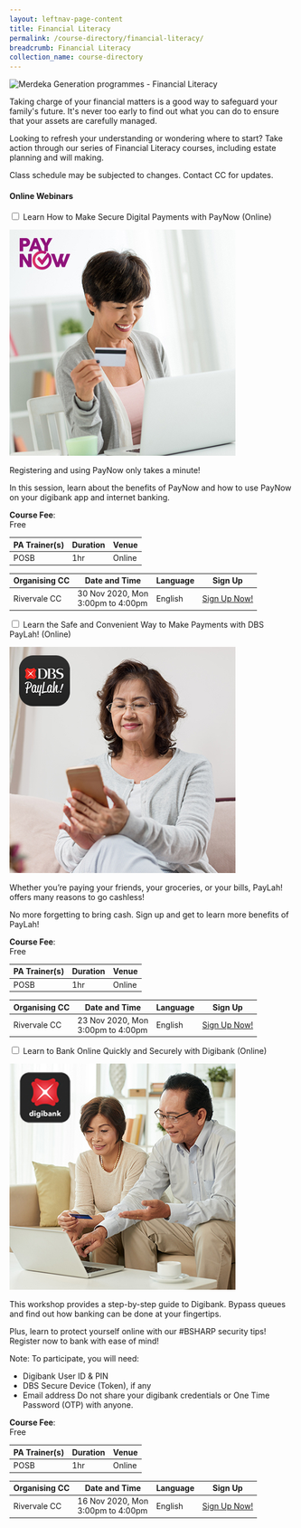 ```yaml
---
layout: leftnav-page-content
title: Financial Literacy
permalink: /course-directory/financial-literacy/
breadcrumb: Financial Literacy
collection_name: course-directory
---
```


<div class="courseAccordion">
	<div class="cdDesc">
		<p><img src="/images/course-directory/cd-banner-financialliteracy.png" alt="Merdeka Generation programmes - Financial Literacy"></p>
		<p>Taking charge of your financial matters is a good way to safeguard your family's future. It's never too early to find out what you can do to ensure that your assets are carefully managed.</p>
		<p>Looking to refresh your understanding or wondering where to start? Take action through our series of Financial Literacy courses, including estate planning and will making.</p>
		<p>Class schedule may be subjected to changes. Contact CC for updates.</p>
    </div>
	<div class="row">
		<div class="col">
			<div class="tabs financialLiteracy">
				<h4 id="online-webinars"><strong>Online Webinars</strong></h4>				
				<div class="tab">
					<a name="learnhowtomakesecuredigitalpaymentswithpaynowonlinewebinars"></a>
					<input type="checkbox" id="chck2020onlinewebinars_1">
					<label class="tab-label" for="chck2020onlinewebinars_1">Learn How to Make Secure Digital Payments with PayNow (Online)</label>
					<div class="tab-content">
						<div class="img-desc-container">
							<div class="img-container-left">
								<p><img src="/images/course-directory/financial-literacy/tbn-learn-how-to-make-secure-digital-payments-with-paynow-online-webinars.jpg" alt="Learn How to Make Secure Digital Payments with PayNow (Online)"></p>
							</div>
							<div class="desc-container-right">
								<p>Registering and using PayNow only takes a minute!</p>
								<p>In this session, learn about the benefits of PayNow and how to use PayNow on your digibank app and internet banking.</p>
								<p class="desc_extra"><strong>Course Fee</strong>:<br>Free</p>		
							</div>
						</div>
					</div>
					<div class="tab-content">
						<div class="tbl-wrap"><table class="tbl tblsimpresp tblonline2">
							<thead>
								<tr>
									<th scope="col" class="tbl-subhdr">PA Trainer(s)</th>
									<th scope="col" class="tbl-subhdr">Duration</th>
									<th scope="col" class="tbl-subhdr">Venue</th>
								</tr>
							</thead>
							<tbody>
								<tr>
									<td data-label="PA Trainer(s):" class="tbl-conval">POSB</td>
									<td data-label="Duration:" class="tbl-conval">1hr</td>
									<td data-label="Venue:" class="tbl-conval">Online</td>
								</tr>
							</tbody>
						</table></div>
					</div>
					<div class="tab-content">
						<div class="tbl-wrap"><table class="tbl tblsimpresp tblonline">
							<thead>
								<tr>
									<th scope="col" class="tbl-subhdr">Organising CC</th>
									<th scope="col" class="tbl-subhdr">Date and Time</th>
									<th scope="col" class="tbl-subhdr">Language</th>
									<th scope="col" class="tbl-subhdr">Sign Up</th>
								</tr>
							</thead>
							<tbody>
								<tr>
									<td data-label="Organising CC:" class="tbl-conval">Rivervale CC</td>
									<td data-label="Date and Time:" class="tbl-conval">30 Nov 2020, Mon<br>3:00pm to 4:00pm</td>
									<td data-label="Language:" class="tbl-conval">English</td>
									<td data-label="Sign Up:" class="tbl-conval"><a href="https://www.onepa.gov.sg/class/details/c026819281" target="_blank" onclick="ga('b.send', 'event', 'Course Directory Links', 'Click-link','PA Sign Up - c026819281');">Sign Up Now!</a></td>
								</tr>
							</tbody>
						</table></div>
					</div>
				</div>
				<div class="tab">
					<a name="learnthesafeandconvenientwaytomakepaymentswithdbspayLahonlinewebinars"></a>
					<input type="checkbox" id="chck2020onlinewebinars_2">
					<label class="tab-label" for="chck2020onlinewebinars_2">Learn the Safe and Convenient Way to Make Payments with DBS PayLah! (Online)</label>
					<div class="tab-content">
						<div class="img-desc-container">
							<div class="img-container-left">
								<p><img src="/images/course-directory/financial-literacy/tbn-learn-the-safe-and-convenient-way-to-make-payments-with-dbs-payLah-online-webinars.jpg" alt="Learn the Safe and Convenient Way to Make Payments with DBS PayLah! (Online)"></p>
							</div>
							<div class="desc-container-right">
								<p>Whether you’re paying your friends, your groceries, or your bills, PayLah! offers many reasons to go cashless!</p>
								<p>No more forgetting to bring cash. Sign up and get to learn more benefits of PayLah!</p>
								<p class="desc_extra"><strong>Course Fee</strong>:<br>Free</p>		
							</div>
						</div>
					</div>
					<div class="tab-content">
						<div class="tbl-wrap"><table class="tbl tblsimpresp tblonline2">
							<thead>
								<tr>
									<th scope="col" class="tbl-subhdr">PA Trainer(s)</th>
									<th scope="col" class="tbl-subhdr">Duration</th>
									<th scope="col" class="tbl-subhdr">Venue</th>
								</tr>
							</thead>
							<tbody>
								<tr>
									<td data-label="PA Trainer(s):" class="tbl-conval">POSB</td>
									<td data-label="Duration:" class="tbl-conval">1hr</td>
									<td data-label="Venue:" class="tbl-conval">Online</td>
								</tr>
							</tbody>
						</table></div>
					</div>
					<div class="tab-content">
						<div class="tbl-wrap"><table class="tbl tblsimpresp tblonline">
							<thead>
								<tr>
									<th scope="col" class="tbl-subhdr">Organising CC</th>
									<th scope="col" class="tbl-subhdr">Date and Time</th>
									<th scope="col" class="tbl-subhdr">Language</th>
									<th scope="col" class="tbl-subhdr">Sign Up</th>
								</tr>
							</thead>
							<tbody>
								<tr>
									<td data-label="Organising CC:" class="tbl-conval">Rivervale CC</td>
									<td data-label="Date and Time:" class="tbl-conval">23 Nov 2020, Mon<br>3:00pm to 4:00pm</td>
									<td data-label="Language:" class="tbl-conval">English</td>
									<td data-label="Sign Up:" class="tbl-conval"><a href="https://www.onepa.gov.sg/class/details/c026819277" target="_blank" onclick="ga('b.send', 'event', 'Course Directory Links', 'Click-link','PA Sign Up - c026819277');">Sign Up Now!</a></td>
								</tr>
							</tbody>
						</table></div>
					</div>
				</div>
				<div class="tab">
					<a name="learntobankonlinequicklyandsecurelywithdigibankonlinewebinars"></a>
					<input type="checkbox" id="chck2020onlinewebinars_3">
					<label class="tab-label" for="chck2020onlinewebinars_3">Learn to Bank Online Quickly and Securely with Digibank (Online)</label>
					<div class="tab-content">
						<div class="img-desc-container">
							<div class="img-container-left">
								<p><img src="/images/course-directory/financial-literacy/tbn-learn-to-bank-online-quickly-and-securely-with-digibank-online-webinars.jpg" alt="Learn to Bank Online Quickly and Securely with Digibank (Online)"></p>
							</div>
							<div class="desc-container-right">
								<p>This workshop provides a step-by-step guide to Digibank. Bypass queues and find out how banking can be done at your fingertips.</p>
								<p>Plus, learn to protect yourself online with our #BSHARP security tips! Register now to bank with ease of mind!</p>
								<p>Note: To participate, you will need: 
								<ul>
								<li>Digibank User ID & PIN</li>
								<li>DBS Secure Device (Token), if any</li>
								<li>Email address Do not share your digibank credentials or One Time Password (OTP) with anyone.</li>
								</ul>
								<p class="desc_extra"><strong>Course Fee</strong>:<br>Free</p>		
							</div>
						</div>
					</div>
					<div class="tab-content">
						<div class="tbl-wrap"><table class="tbl tblsimpresp tblonline2">
							<thead>
								<tr>
									<th scope="col" class="tbl-subhdr">PA Trainer(s)</th>
									<th scope="col" class="tbl-subhdr">Duration</th>
									<th scope="col" class="tbl-subhdr">Venue</th>
								</tr>
							</thead>
							<tbody>
								<tr>
									<td data-label="PA Trainer(s):" class="tbl-conval">POSB</td>
									<td data-label="Duration:" class="tbl-conval">1hr</td>
									<td data-label="Venue:" class="tbl-conval">Online</td>
								</tr>
							</tbody>
						</table></div>
					</div>
					<div class="tab-content">
						<div class="tbl-wrap"><table class="tbl tblsimpresp tblonline">
							<thead>
								<tr>
									<th scope="col" class="tbl-subhdr">Organising CC</th>
									<th scope="col" class="tbl-subhdr">Date and Time</th>
									<th scope="col" class="tbl-subhdr">Language</th>
									<th scope="col" class="tbl-subhdr">Sign Up</th>
								</tr>
							</thead>
							<tbody>
								<tr>
									<td data-label="Organising CC:" class="tbl-conval">Rivervale CC</td>
									<td data-label="Date and Time:" class="tbl-conval">16 Nov 2020, Mon<br>3:00pm to 4:00pm</td>
									<td data-label="Language:" class="tbl-conval">English</td>
									<td data-label="Sign Up:" class="tbl-conval"><a href="https://www.onepa.gov.sg/class/details/c026819269" target="_blank" onclick="ga('b.send', 'event', 'Course Directory Links', 'Click-link','PA Sign Up - c026819269');">Sign Up Now!</a></td>
								</tr>
							</tbody>
						</table></div>
					</div>
				</div>
			</div>
		</div>
	</div>
</div>